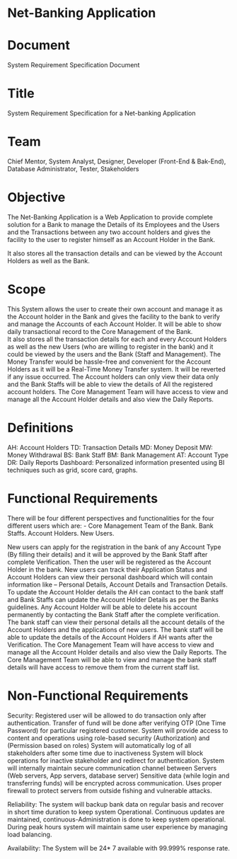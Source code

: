 # Net-Banking Application

# Document
System Requirement Specification Document

# Title 
System Requirement Specification for a Net-banking Application

# Team 
Chief Mentor, System Analyst, Designer, Developer (Front-End & Bak-End), Database Administrator, Tester, Stakeholders

# Objective
The Net-Banking Application is a Web Application to provide complete solution for a Bank to manage the Details of its Employees and the Users and the Transactions between any two account holders and gives the facility to the user to register himself as an Account Holder in the Bank.

It also stores all the transaction details and can be viewed by the Account Holders as well as the Bank.


# Scope
This System allows the user to create their own account and manage it as the Account holder in the Bank and gives the facility to the bank to verify and manage the Accounts of each Account Holder.
It will be able to show daily transactional record to the Core Management of the Bank.   
It also stores all the transaction details for each and every Account Holders as well as the new Users (who are willing to register in the bank) and it could be viewed by the users and the Bank (Staff and Management).
The Money Transfer would be hassle-free and convenient for the Account Holders as it will be a Real-Time Money Transfer system. It will be reverted if any issue occurred.
The Account holders can only view their data only and the Bank Staffs will be able to view the details of All the registered account holders.
The Core Management Team will have access to view and manage all the Account Holder details and also view the Daily Reports.


# Definitions
AH: Account Holders
TD: Transaction Details
MD: Money Deposit
MW: Money Withdrawal
BS: Bank Staff
BM: Bank Management
AT: Account Type
DR: Daily Reports
Dashboard: Personalized information presented using BI techniques such as grid, score card, graphs. 

# Functional Requirements
There will be four different perspectives and functionalities for the four different users which are: -
Core Management Team of the Bank.
Bank Staffs.
Account Holders.
New Users.

New users can apply for the registration in the bank of any Account Type (By filling their details) and it will be approved by the Bank Staff after complete Verification. Then the user will be registered as the Account Holder in the bank.
New users can track their Application Status and Account Holders can view their personal dashboard which will contain information like – Personal Details, Account Details and Transaction Details.
To update the Account Holder details the AH can contact to the bank staff and Bank Staffs can update the Account Holder Details as per the Banks guidelines.
Any Account Holder will be able to delete his account permanently by contacting the Bank Staff after the complete verification.
The bank staff can view their personal details all the account details of the Account Holders and the applications of new users.
The bank staff will be able to update the details of the Account Holders if AH wants after the Verification.
The Core Management Team will have access to view and manage all the Account Holder details and also view the Daily Reports.
The Core Management Team will be able to view and manage the bank staff details will have access to remove them from the current staff list.  

# Non-Functional Requirements
Security:
Registered user will be allowed to do transaction only after authentication.
Transfer of fund will be done after verifying OTP (One Time Password) for particular registered customer.
System will provide access to content and operations using role-based security (Authorization) and (Permission based on roles)
System will automatically log of all stakeholders after some time due to inactiveness
System will block operations for inactive stakeholder and redirect for authentication.
System will internally maintain secure communication channel between Servers
(Web servers, App servers, database server)
Sensitive data (while login and transferring funds) will be encrypted across communication.
Uses proper firewall to protect servers from outside fishing and vulnerable attacks.

Reliability:
The system will backup bank data on regular basis and recover in short time duration to keep system Operational.
Continuous updates are maintained, continuous-Administration is done to keep system operational. 
During peak hours system will maintain same user experience by managing load balancing.

Availability:
 The System will be 24* 7 available with 99.999% response rate.





